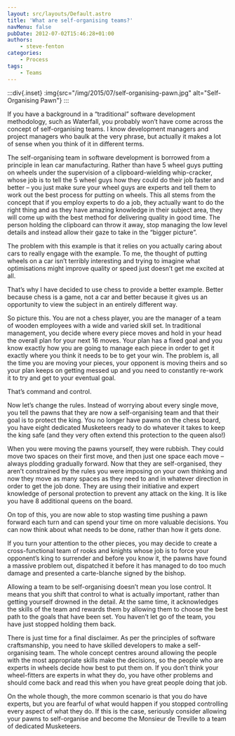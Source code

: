 ```yaml
---
layout: src/layouts/Default.astro
title: 'What are self-organising teams?'
navMenu: false
pubDate: 2012-07-02T15:46:28+01:00
authors:
    - steve-fenton
categories:
    - Process
tags:
    - Teams
---
```


:::div{.inset}
:img{src="/img/2015/07/self-organising-pawn.jpg" alt="Self-Organising Pawn"}
:::

If you have a background in a “traditional” software development methodology, such as Waterfall, you probably won’t have come across the concept of self-organising teams. I know development managers and project managers who baulk at the very phrase, but actually it makes a lot of sense when you think of it in different terms.

The self-organising team in software development is borrowed from a principle in lean car manufacturing. Rather than have 5 wheel guys putting on wheels under the supervision of a clipboard-wielding whip-cracker, whose job is to tell the 5 wheel guys how they could do their job faster and better – you just make sure your wheel guys are experts and tell them to work out the best process for putting on wheels. This all stems from the concept that if you employ experts to do a job, they actually want to do the right thing and as they have amazing knowledge in their subject area, they will come up with the best method for delivering quality in good time. The person holding the clipboard can throw it away, stop managing the low level details and instead allow their gaze to take in the “bigger picture”.

The problem with this example is that it relies on you actually caring about cars to really engage with the example. To me, the thought of putting wheels on a car isn’t terribly interesting and trying to imagine what optimisations might improve quality or speed just doesn’t get me excited at all.

That’s why I have decided to use chess to provide a better example. Better because chess is a game, not a car and better because it gives us an opportunity to view the subject in an entirely different way.

So picture this. You are not a chess player, you are the manager of a team of wooden employees with a wide and varied skill set. In traditional management, you decide where every piece moves and hold in your head the overall plan for your next 16 moves. Your plan has a fixed goal and you know exactly how you are going to manage each piece in order to get it exactly where you think it needs to be to get your win. The problem is, all the time you are moving your pieces, your opponent is moving theirs and so your plan keeps on getting messed up and you need to constantly re-work it to try and get to your eventual goal.

That’s command and control.

Now let’s change the rules. Instead of worrying about every single move, you tell the pawns that they are now a self-organising team and that their goal is to protect the king. You no longer have pawns on the chess board, you have eight dedicated Musketeers ready to do whatever it takes to keep the king safe (and they very often extend this protection to the queen also!)

When you were moving the pawns yourself, they were rubbish. They could move two spaces on their first move, and then just one space each move – always plodding gradually forward. Now that they are self-organised, they aren’t constrained by the rules you were imposing on your own thinking and now they move as many spaces as they need to and in whatever direction in order to get the job done. They are using their initiative and expert knowledge of personal protection to prevent any attack on the king. It is like you have 8 additional queens on the board.

On top of this, you are now able to stop wasting time pushing a pawn forward each turn and can spend your time on more valuable decisions. You can now think about what needs to be done, rather than how it gets done.

If you turn your attention to the other pieces, you may decide to create a cross-functional team of rooks and knights whose job is to force your opponent’s king to surrender and before you know it, the pawns have found a massive problem out, dispatched it before it has managed to do too much damage and presented a carte-blanche signed by the bishop.

Allowing a team to be self-organising doesn’t mean you lose control. It means that you shift that control to what is actually important, rather than getting yourself drowned in the detail. At the same time, it acknowledges the skills of the team and rewards them by allowing them to choose the best path to the goals that have been set. You haven’t let go of the team, you have just stopped holding them back.

There is just time for a final disclaimer. As per the principles of software craftsmanship, you need to have skilled developers to make a self-organising team. The whole concept centres around allowing the people with the most appropriate skills make the decisions, so the people who are experts in wheels decide how best to put them on. If you don’t think your wheel-fitters are experts in what they do, you have other problems and should come back and read this when you have great people doing that job.

On the whole though, the more common scenario is that you do have experts, but you are fearful of what would happen if you stopped controlling every aspect of what they do. If this is the case, seriously consider allowing your pawns to self-organise and become the Monsieur de Treville to a team of dedicated Musketeers.